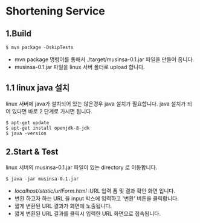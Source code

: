 
Shortening Service 
=======================


1.Build
---------

    $ mvn package -DskipTests
    
  - mvn package 명령어를 통해서 ./target/musinsa-0.1.jar 파일을 만들어 줍니다.
  - musinsa-0.1.jar 파일을 linux 서버 폴더로 upload 합니다.   

1.1 linux java 설치
------------------
linux 서버에 java가 설치되어 있는 않은경우 java 설치가 필요합니다.
java 설치가 되어 있다면 바로 2 단계로 가시면 됩니다.

    $ apt-get update
    $ apt-get install openjdk-8-jdk
    $ java -version
    
2.Start & Test
------------------
linux 서버의 musinsa-0.1.jar 파일이 있는 directory 로 이동합니다.    
   
    $ java -jar musinsa-0.1.jar
    
    
- *localhost/static/urlForm.html* :URL 입력 폼 및 결과 확인 화면 입니다.
- 변환 하고자 하는 URL 을 input 박스에 입력하고 '변환' 버튼을 클릭합니다.
- 짧게 변환된 URL 결과가 화면에 노출됩니다.
- 짧게 변환된 URL 결과를 클릭시 입력한 URL 화면으로 접속됩니다. 

